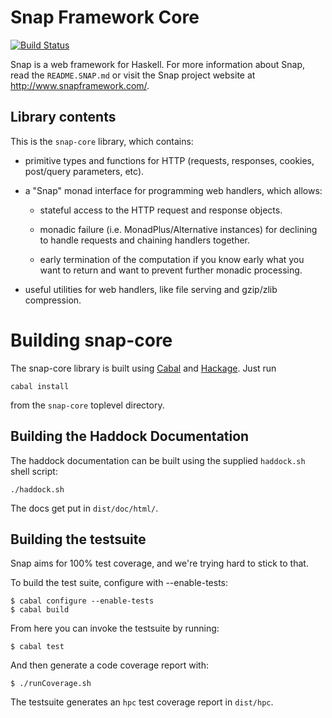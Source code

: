 Snap Framework Core
===================

[![Build Status](https://travis-ci.org/snapframework/snap-core.svg?branch=master)](https://travis-ci.org/snapframework/snap-core)

Snap is a web framework for Haskell. For more information about Snap, read the
`README.SNAP.md` or visit the Snap project website at
http://www.snapframework.com/.

## Library contents

This is the `snap-core` library, which contains:

  * primitive types and functions for HTTP (requests, responses, cookies,
    post/query parameters, etc).

  * a "Snap" monad interface for programming web handlers, which allows:

    * stateful access to the HTTP request and response objects.

    * monadic failure (i.e. MonadPlus/Alternative instances) for declining to
      handle requests and chaining handlers together.

    * early termination of the computation if you know early what you want to
      return and want to prevent further monadic processing.

  * useful utilities for web handlers, like file serving and gzip/zlib
    compression.


Building snap-core
===================

The snap-core library is built using [Cabal](http://www.haskell.org/cabal/) and
[Hackage](http://hackage.haskell.org/packages/hackage.html). Just run

    cabal install

from the `snap-core` toplevel directory.


## Building the Haddock Documentation

The haddock documentation can be built using the supplied `haddock.sh` shell
script:

    ./haddock.sh

The docs get put in `dist/doc/html/`.


## Building the testsuite

Snap aims for 100% test coverage, and we're trying hard to stick to that.

To build the test suite, configure with --enable-tests:

    $ cabal configure --enable-tests
    $ cabal build

From here you can invoke the testsuite by running:

    $ cabal test

And then generate a code coverage report with:

    $ ./runCoverage.sh


The testsuite generates an `hpc` test coverage report in `dist/hpc`.
